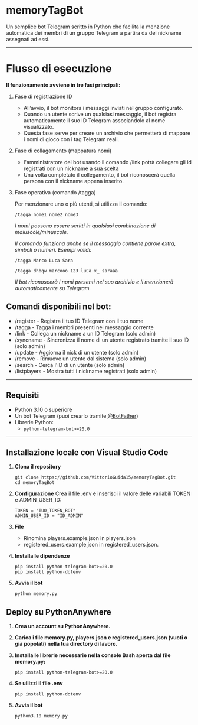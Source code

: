 # memoryTagBot

Un semplice bot Telegram scritto in Python che facilita la menzione automatica dei membri di un gruppo Telegram a partira da dei nickname assegnati ad essi.

---

# Flusso di esecuzione
**Il funzionamento avviene in tre fasi principali:**

1. Fase di registrazione ID

    - All’avvio, il bot monitora i messaggi inviati nel gruppo configurato.
    - Quando un utente scrive un qualsiasi messaggio, il bot registra automaticamente il suo ID Telegram associandolo al nome visualizzato.
    - Questa fase serve per creare un archivio che permetterà di mappare i nomi di gioco con i tag Telegram reali.

2. Fase di collagamento (mappatura nomi)

    - l'amministratore del bot usando il comando /link potrà collegare gli id registrati con un nickname a sua scelta
    - Una volta completato il collegamento, il bot riconoscerà quella persona con il nickname appena inserito.

3. Fase operativa (comando /tagga)

    Per menzionare uno o più utenti, si utilizza il comando:
    
      ```
      /tagga nome1 nome2 nome3
      ```
    *I nomi possono essere scritti in qualsiasi combinazione di maiuscole/minuscole.*
    
    *Il comando funziona anche se il messaggio contiene parole extra, simboli o numeri.*
    *Esempi validi:*
    
     ```
    /tagga Marco Luca Sara
     ```
     ```
    /tagga dhbqw marcooo 123 luCa x_ saraaa
     ```
    *Il bot riconoscerà i nomi presenti nel suo archivio e li menzionerà automaticamente su Telegram.*


## Comandi disponibili nel bot:

- /register - Registra il tuo ID Telegram con il tuo nome
- /tagga - Tagga i membri presenti nel messaggio corrente
- /link - Collega un nickname a un ID Telegram (solo admin)
- /syncname - Sincronizza il nome di un utente registrato tramite il suo ID (solo admin)
- /update - Aggiorna il nick di un utente (solo admin)
- /remove - Rimuove un utente dal sistema (solo admin)
- /search - Cerca l'ID di un utente (solo admin)
- /listplayers - Mostra tutti i nickname registrati (solo admin)

---

##  Requisiti

- Python 3.10 o superiore
- Un bot Telegram (puoi crearlo tramite [@BotFather](https://t.me/BotFather))
- Librerie Python:
  - `python-telegram-bot>=20.0`

---

## Installazione locale con Visual Studio Code

1. **Clona il repository**

   ```
   git clone https://github.com/VittorioGuida15/memoryTagBot.git
   cd memoryTagBot
   ```

2. **Configurazione**
Crea il file .env e inserisci il valore delle variabili TOKEN e ADMIN_USER_ID:

   ```
   TOKEN = "TUO_TOKEN_BOT"
   ADMIN_USER_ID = "ID_ADMIN"
   ```
3. **File**
   - Rinomina players.example.json in players.json
   - registered_users.example.json in registered_users.json.

4. **Installa le dipendenze**
    ```
    pip install python-telegram-bot>=20.0
    pip install python-dotenv
    ```
5. **Avvia il bot**
    ```
    python memory.py
    ```
## Deploy su PythonAnywhere
1. **Crea un account su PythonAnywhere.**

2. **Carica i file memory.py, players.json e registered_users.json (vuoti o già popolati) nella tua directory di lavoro.**

3. **Installa le librerie necessarie nella console Bash aperta dal file memory.py:**
    ```   
    pip install python-telegram-bot>=20.0
    ```
4. **Se uilizzi il file .env**
    ```    
    pip install python-dotenv
    ```
5. **Avvia il bot**
    ```
    python3.10 memory.py
    ```


